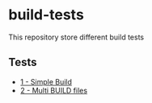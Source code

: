 # build-tests
This repository store different build tests

## Tests

- [1 - Simple Build](1/README.md)
- [2 - Multi BUILD files](2/README.md)